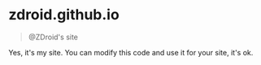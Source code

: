 # zdroid.github.io

> @ZDroid's site

Yes, it's my site. You can modify this code and use it for your site, it's ok.